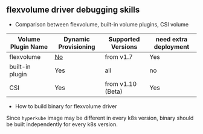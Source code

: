 ## flexvolume driver debugging skills
 - Comparison between flexvolume, built-in volume plugins, CSI volume

| Volume Plugin Name | Dynamic Provisioning | Supported Versions | need extra deployment |
| ---- | ---- | ---- | ---- |
| flexvolume | [No](https://github.com/kubernetes/kubernetes/pull/33538) | from v1.7 | Yes  |
| built-in plugin | Yes | all | no |
| CSI | Yes | from v1.10 (Beta) | Yes |

 - How to build binary for flexvolume driver
 
 Since `hyperkube` image may be different in every k8s version, binary should be built independently for every k8s version.

